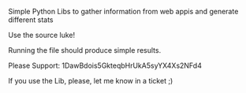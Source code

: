 Simple Python Libs to gather information from web appis and generate different stats

Use the source luke!

Running the file should produce simple results.

Please Support: 1DawBdois5GkteqbHrUkA5syYX4Xs2NFd4

If you use the Lib, please, let me know in a ticket ;)
